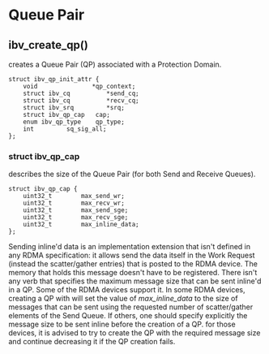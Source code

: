 # Queue Pair

## **ibv_create_qp()**

creates a Queue Pair (QP) associated with a Protection Domain.

```
struct ibv_qp_init_attr {
	void		       *qp_context;
	struct ibv_cq	       *send_cq;
	struct ibv_cq	       *recv_cq;
	struct ibv_srq	       *srq;
	struct ibv_qp_cap	cap;
	enum ibv_qp_type	qp_type;
	int			sq_sig_all;
};
```

### **struct ibv_qp_cap**

describes the size of the Queue Pair (for both Send and Receive Queues).

```
struct ibv_qp_cap {
	uint32_t		max_send_wr;
	uint32_t		max_recv_wr;
	uint32_t		max_send_sge;
	uint32_t		max_recv_sge;
	uint32_t		max_inline_data;
};
```

Sending inline'd data is an implementation extension that isn't defined in any RDMA specification: it allows send the data itself in the Work Request (instead the scatter/gather entries) that is posted to the RDMA device. The memory that holds this message doesn't have to be registered. There isn't any verb that specifies the maximum message size that can be sent inline'd in a QP. Some of the RDMA devices support it. In some RDMA devices, creating a QP with will set the value of *max_inline_data* to the size of messages that can be sent using the requested number of scatter/gather elements of the Send Queue. If others, one should specify explicitly the message size to be sent inline before the creation of a QP. for those devices, it is advised to try to create the QP with the required message size and continue decreasing it if the QP creation fails.

